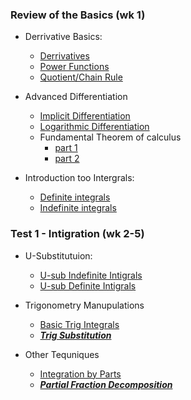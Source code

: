 ### Review of the Basics (wk 1)

+ Derrivative Basics:
    + [Derrivatives](https://www.youtube.com/watch?v=5yfh5cf4-0w)
    + [Power Functions](https://www.youtube.com/watch?v=9Yz-RCdS2Tg)
    + [Quotient/Chain Rule](https://youtu.be/lEj3dzj2Doc)

+ Advanced Differentiation
    + [Implicit Differentiation](https://www.youtube.com/watch?v=xbviQHhU1rA)
    + [Logarithmic Differentiation](https://www.youtube.com/watch?v=Dp9sgIvaKPk)
    + Fundamental Theorem of calculus
        + [part 1](https://www.youtube.com/watch?v=aeB5BWY0RlE)
        + [part 2](https://www.youtube.com/watch?v=ns8N1UuXl4w)

+ Introduction too Intergrals:
    + [Definite integrals](https://www.youtube.com/watch?v=Gc3QvUB0PkI)
    + [Indefinite integrals](https://www.youtube.com/watch?v=JTFMeSCxgcA)


### Test 1 - Intigration (wk 2-5) 


* U-Substitutuion:
    * [U-sub Indefinite Intigrals](https://www.youtube.com/watch?v=IAh00vU3FSY)
    * [U-sub Definite Intigrals](https://www.youtube.com/watch?v=tM4RWc9ryx0)

* Trigonometry Manupulations
    * [Basic Trig Integrals](https://www.youtube.com/watch?v=flvhNBoOsiA)
    * [***Trig Substitution***](https://www.youtube.com/watch?v=gJdeJ1CoFnU)
  
* Other Tequniques
    * [Integration by Parts](https://www.youtube.com/watch?v=tGu-764KHCk)
    * [***Partial Fraction Decomposition***](https://www.youtube.com/watch?v=BvGKVn-85jM)
